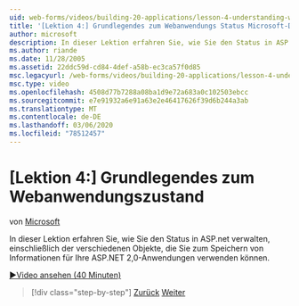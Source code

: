 ```yaml
---
uid: web-forms/videos/building-20-applications/lesson-4-understanding-web-application-state
title: '[Lektion 4:] Grundlegendes zum Webanwendungs Status Microsoft-Dokumentation'
author: microsoft
description: In dieser Lektion erfahren Sie, wie Sie den Status in ASP.net verwalten, einschließlich der verschiedenen Objekte, die Sie zum Speichern von Informationen für Ihre ASP.NET 2,0-Anwendung verwenden können...
ms.author: riande
ms.date: 11/28/2005
ms.assetid: 22ddc59d-cd84-4def-a58b-ec3ca57f0d85
msc.legacyurl: /web-forms/videos/building-20-applications/lesson-4-understanding-web-application-state
msc.type: video
ms.openlocfilehash: 4508d77b7288a08ba1d9e72a683a0c102503ebcc
ms.sourcegitcommit: e7e91932a6e91a63e2e46417626f39d6b244a3ab
ms.translationtype: MT
ms.contentlocale: de-DE
ms.lasthandoff: 03/06/2020
ms.locfileid: "78512457"
---
```

# <a name="lesson-4-understanding-web-application-state"></a>[Lektion 4:] Grundlegendes zum Webanwendungszustand

von [Microsoft](https://github.com/microsoft)

In dieser Lektion erfahren Sie, wie Sie den Status in ASP.net verwalten, einschließlich der verschiedenen Objekte, die Sie zum Speichern von Informationen für Ihre ASP.NET 2,0-Anwendungen verwenden können.

[&#9654;Video ansehen (40 Minuten)](https://channel9.msdn.com/Blogs/ASP-NET-Site-Videos/lesson-4-understanding-web-application-state)

> [!div class="step-by-step"]
> [Zurück](lesson-3-understanding-more-about-events-and-postback.md)
> [Weiter](lesson-5-debugging-and-tracing-your-website.md)
